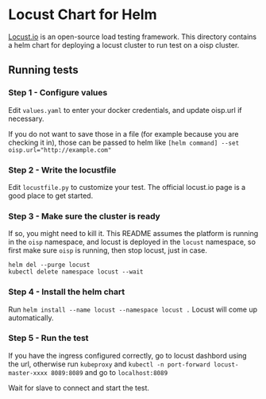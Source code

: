 # Locust Chart for Helm

[Locust.io](https://locust.io/) is an open-source load testing framework. This directory contains a helm chart for deploying a locust cluster to run test on a oisp cluster.

## Running tests

### Step 1 - Configure values

Edit `values.yaml` to enter your docker credentials, and update oisp.url if necessary.

If you do not want to save those in a file (for example because you are checking it in), those can be passed to helm like `[helm command] --set oisp.url="http://example.com"`

### Step 2 - Write the locustfile

Edit `locustfile.py` to customize your test. The official locust.io page is a good place to get started.

### Step 3 - Make sure the cluster is ready

If so, you might need to kill it. This README assumes the platform is running in the `oisp` namespace, and locust is deployed in the `locust` namespace, so first make sure `oisp` is running, then stop locust, just in case.

```
helm del --purge locust
kubectl delete namespace locust --wait
```

### Step 4 - Install the helm chart

Run `helm install --name locust --namespace locust .` Locust will come up automatically.

### Step 5 - Run the test

If you have the ingress configured correctly, go to locust dashbord using the url, otherwise run `kubeproxy` and `kubectl -n port-forward locust-master-xxxx 8089:8089` and go to `localhost:8089`

Wait for slave to connect and start the test.
